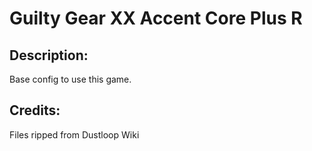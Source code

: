 
# Guilty Gear XX Accent Core Plus R

## Description:
Base config to use this game.

## Credits:
Files ripped from Dustloop Wiki

